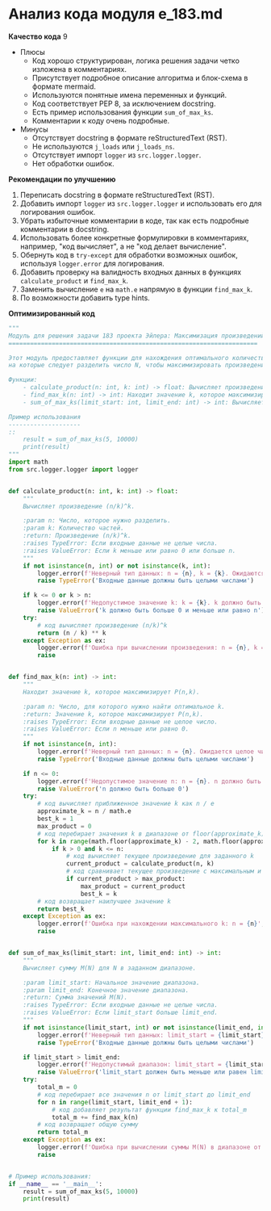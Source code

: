 # Анализ кода модуля e_183.md

**Качество кода**
9
- Плюсы
    - Код хорошо структурирован, логика решения задачи четко изложена в комментариях.
    - Присутствует подробное описание алгоритма и блок-схема в формате mermaid.
    - Используются понятные имена переменных и функций.
    - Код соответствует PEP 8, за исключением docstring.
    - Есть пример использования функции `sum_of_max_ks`.
    - Комментарии к коду очень подробные.
- Минусы
    - Отсутствует docstring в формате reStructuredText (RST).
    - Не используются `j_loads` или `j_loads_ns`.
    - Отсутствует импорт `logger` из `src.logger.logger`.
    - Нет обработки ошибок.

**Рекомендации по улучшению**
1.  Переписать docstring в формате reStructuredText (RST).
2.  Добавить импорт `logger` из `src.logger.logger` и использовать его для логирования ошибок.
3.  Убрать избыточные комментарии в коде, так как есть подробные комментарии в docstring.
4.  Использовать более конкретные формулировки в комментариях, например, "код вычисляет", а не "код делает вычисление".
5.  Обернуть код в `try-except` для обработки возможных ошибок, используя `logger.error` для логирования.
6.  Добавить проверку на валидность входных данных в функциях `calculate_product` и `find_max_k`.
7.  Заменить вычисление `e` на `math.e` напрямую в функции `find_max_k`.
8.  По возможности добавить type hints.

**Оптимизированный код**

```python
"""
Модуль для решения задачи 183 проекта Эйлера: Максимизация произведений
=====================================================================

Этот модуль предоставляет функции для нахождения оптимального количества частей,
на которые следует разделить число N, чтобы максимизировать произведение этих частей.

Функции:
    - calculate_product(n: int, k: int) -> float: Вычисляет произведение (n/k)^k.
    - find_max_k(n: int) -> int: Находит значение k, которое максимизирует P(n,k).
    - sum_of_max_ks(limit_start: int, limit_end: int) -> int: Вычисляет сумму M(N) для N в заданном диапазоне.

Пример использования
--------------------
::
    result = sum_of_max_ks(5, 10000)
    print(result)
"""
import math
from src.logger.logger import logger


def calculate_product(n: int, k: int) -> float:
    """
    Вычисляет произведение (n/k)^k.

    :param n: Число, которое нужно разделить.
    :param k: Количество частей.
    :return: Произведение (n/k)^k.
    :raises TypeError: Если входные данные не целые числа.
    :raises ValueError: Если k меньше или равно 0 или больше n.
    """
    if not isinstance(n, int) or not isinstance(k, int):
        logger.error(f'Неверный тип данных: n = {n}, k = {k}. Ожидаются целые числа.')
        raise TypeError('Входные данные должны быть целыми числами')

    if k <= 0 or k > n:
        logger.error(f'Недопустимое значение k: k = {k}. k должно быть больше 0 и меньше или равно n.')
        raise ValueError('k должно быть больше 0 и меньше или равно n')
    try:
        # код вычисляет произведение (n/k)^k
        return (n / k) ** k
    except Exception as ex:
        logger.error(f'Ошибка при вычислении произведения: n = {n}, k = {k}', ex)
        raise


def find_max_k(n: int) -> int:
    """
    Находит значение k, которое максимизирует P(n,k).

    :param n: Число, для которого нужно найти оптимальное k.
    :return: Значение k, которое максимизирует P(n,k).
    :raises TypeError: Если входные данные не целое число.
    :raises ValueError: Если n меньше или равно 0.
    """
    if not isinstance(n, int):
        logger.error(f'Неверный тип данных: n = {n}. Ожидается целое число.')
        raise TypeError('Входные данные должны быть целыми числами')

    if n <= 0:
        logger.error(f'Недопустимое значение n: n = {n}. n должно быть больше 0.')
        raise ValueError('n должно быть больше 0')
    try:
        # код вычисляет приближенное значение k как n / e
        approximate_k = n / math.e
        best_k = 1
        max_product = 0
        # код перебирает значения k в диапазоне от floor(approximate_k) - 2 до floor(approximate_k) + 2
        for k in range(math.floor(approximate_k) - 2, math.floor(approximate_k) + 3):
            if k > 0 and k <= n:
                # код вычисляет текущее произведение для заданного k
                current_product = calculate_product(n, k)
                # код сравнивает текущее произведение с максимальным и обновляет best_k, если текущее больше
                if current_product > max_product:
                    max_product = current_product
                    best_k = k
        # код возвращает наилучшее значение k
        return best_k
    except Exception as ex:
        logger.error(f'Ошибка при нахождении максимального k: n = {n}', ex)
        raise


def sum_of_max_ks(limit_start: int, limit_end: int) -> int:
    """
    Вычисляет сумму M(N) для N в заданном диапазоне.

    :param limit_start: Начальное значение диапазона.
    :param limit_end: Конечное значение диапазона.
    :return: Сумма значений M(N).
    :raises TypeError: Если входные данные не целые числа.
    :raises ValueError: Если limit_start больше limit_end.
    """
    if not isinstance(limit_start, int) or not isinstance(limit_end, int):
        logger.error(f'Неверный тип данных: limit_start = {limit_start}, limit_end = {limit_end}. Ожидаются целые числа.')
        raise TypeError('Входные данные должны быть целыми числами')

    if limit_start > limit_end:
        logger.error(f'Недопустимый диапазон: limit_start = {limit_start}, limit_end = {limit_end}. limit_start должен быть меньше или равен limit_end.')
        raise ValueError('limit_start должен быть меньше или равен limit_end')
    try:
        total_m = 0
        # код перебирает все значения n от limit_start до limit_end
        for n in range(limit_start, limit_end + 1):
            # код добавляет результат функции find_max_k к total_m
            total_m += find_max_k(n)
        # код возвращает общую сумму
        return total_m
    except Exception as ex:
        logger.error(f'Ошибка при вычислении суммы M(N) в диапазоне от {limit_start} до {limit_end}', ex)
        raise


# Пример использования:
if __name__ == '__main__':
    result = sum_of_max_ks(5, 10000)
    print(result)

```